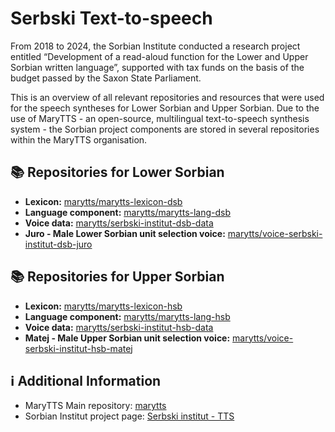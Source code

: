 # Serbski Text-to-speech
From 2018 to 2024, the Sorbian Institute conducted a research project entitled “Development of a read-aloud function for the Lower and Upper Sorbian written language”, supported with tax funds on the basis of the budget passed by the Saxon State Parliament.


This is an overview of all relevant repositories and resources that were used for the speech syntheses for Lower Sorbian and Upper Sorbian. Due to the use of MaryTTS - an open-source, multilingual text-to-speech synthesis system - the Sorbian project components are stored in several repositories within the MaryTTS organisation.

## 📚 Repositories for Lower Sorbian

- **Lexicon:** [marytts/marytts-lexicon-dsb](https://github.com/marytts/marytts-lexicon-dsb) 
- **Language component:** [marytts/marytts-lang-dsb](https://github.com/marytts/marytts-lang-dsb)  
- **Voice data:** [marytts/serbski-institut-dsb-data](https://github.com/marytts/serbski-institut-dsb-data)  
- **Juro - Male Lower Sorbian unit selection voice:** [marytts/voice-serbski-institut-dsb-juro](https://github.com/marytts/voice-serbski-institut-dsb-juro)  

## 📚 Repositories for Upper Sorbian

- **Lexicon:** [marytts/marytts-lexicon-hsb](https://github.com/marytts/marytts-lexicon-hsb) 
- **Language component:** [marytts/marytts-lang-hsb](https://github.com/marytts/marytts-lang-hsb)  
- **Voice data:** [marytts/serbski-institut-hsb-data](https://github.com/marytts/serbski-institut-hsb-data)  
- **Matej - Male Upper Sorbian unit selection voice:** [marytts/voice-serbski-institut-hsb-matej](https://github.com/marytts/voice-serbski-institut-hsb-matej)

## ℹ️ Additional Information  
- MaryTTS Main repository: [marytts](https://github.com/marytts)
- Sorbian Institut project page: [Serbski institut - TTS](https://www.serbski-institut.de/projekte-sprachwissenschaft/entwicklung-einer-vorlesefunktion-fuer-die-nieder-und-obersorbische-schriftsprache/)
